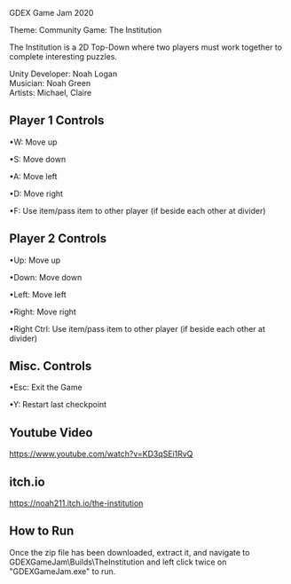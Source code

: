 GDEX Game Jam 2020

Theme: Community
Game: The Institution

The Institution is a 2D Top-Down where two players must work together to complete interesting puzzles.

Unity Developer: Noah Logan                                                                                             
Musician: Noah Green                                                                    
Artists: Michael, Claire

Player 1 Controls
-----------------
•W: Move up

•S: Move down

•A: Move left

•D: Move right

•F: Use item/pass item to other player (if beside each other at divider)

Player 2 Controls
-----------------
•Up: Move up

•Down: Move down

•Left: Move left

•Right: Move right

•Right Ctrl: Use item/pass item to other player (if beside each other at divider)

Misc. Controls
--------------
•Esc: Exit the Game

•Y: Restart last checkpoint

Youtube Video
-------------
https://www.youtube.com/watch?v=KD3qSEi1RvQ

itch.io
-------
https://noah211.itch.io/the-institution

How to Run
----------
Once the zip file has been downloaded, extract it, and navigate to GDEXGameJam\Builds\TheInstitution and left click twice on "GDEXGameJam.exe" to run.
